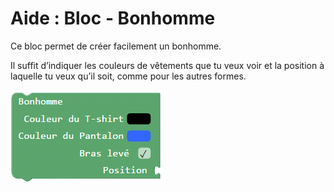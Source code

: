 # Aide : Bloc - Bonhomme

Ce bloc permet de créer facilement un bonhomme.

Il suffit d’indiquer les couleurs de vêtements que tu veux voir et la position à laquelle tu veux qu’il soit, comme pour les autres formes.

![Bloc bonhomme][bloc_bonhomme]

[bloc_bonhomme]: img/bloc_bonhomme.png

